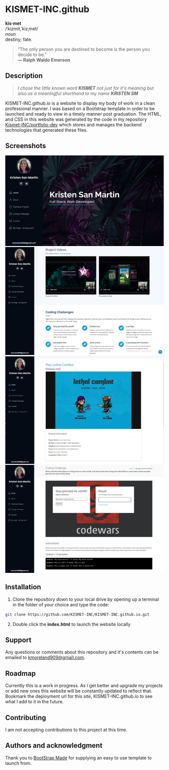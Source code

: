 # KISMET-INC.github
**kis·met**  
/ˈkizmit,ˈkizˌmet/  
*noun*  
destiny; fate.

>  “The only person you are destined to become is the person you decide to be.”  
**― Ralph Waldo Emerson**


## Description
> *I chose the little known word **KISMET** not just for it's meaning but also as a meaningful shorthand to my name **KRISTEN SM***
> 
KISMET-INC.github.io is a website to display my body of work in a clean professional manner. I was based on a Bootstrap template in order to be launched and ready to view in a timely manner post graduation. The HTML, and CSS in this website was generated by the code in my repository [Kismet-INC/portfolio-dev](https://github.com/KISMET-INC/portfolio-dev) which stores and manages the backend technologies that generated these files.

## Screenshots

![alt text](src\assets\img\kismet_readme\kismet01.jpg)
![alt text](src\assets\img\kismet_readme\kismet04.jpg)
![alt text](src\assets\img\kismet_readme\kismet06.jpg)
![alt text](src\assets\img\kismet_readme\kismet05.jpg)

## Installation

1. Clone the repository down to your local drive by opening up a terminal in the folder of your choice and type the code: 
```bash
git clone https://github.com/KISMET-INC/KISMET-INC.github.io.git
```
2. Double click the **index.html** to launch the website locally


## Support
Any questions or comments about this repository and it's contents can be emailed to kmoreland909@gmail.com.

## Roadmap
Currently this is a work in progress. As I get better and upgrade my projects or add new ones this website will be constantly updated to reflect that. Bookmark the deployment url for this site, KISMET-INC.github.io to see what I add to it in the future.

## Contributing
I am not accepting contributions to this project at this time.

## Authors and acknowledgment
Thank you to [BootStrap Made](https://bootstrapmade.com/) for supplying an easy to use template to launch from.